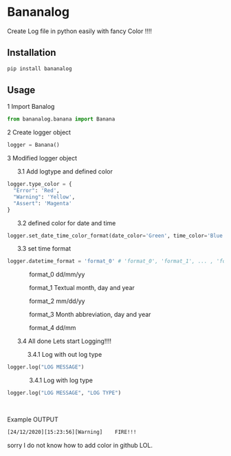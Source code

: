 # Bananalog
Create Log file in python easily with fancy Color !!!!

## Installation
```Python
pip install bananalog
```

## Usage
1 Import Banalog
```Python
from bananalog.banana import Banana
```
2 Create logger object
```Python
logger = Banana()
```
3 Modified logger object

&nbsp;&nbsp;&nbsp;&nbsp;&nbsp;&nbsp;3.1 Add logtype and defined color

```Python
logger.type_color = {
  "Error": 'Red',
  "Warning": 'Yellow',
  "Assert": 'Magenta'
}
```

&nbsp;&nbsp;&nbsp;&nbsp;&nbsp;&nbsp;3.2 defined color for date and time

```Python
logger.set_date_time_color_format(date_color='Green', time_color='Blue')
```

&nbsp;&nbsp;&nbsp;&nbsp;&nbsp;&nbsp;3.3 set time format

```Python
logger.datetime_format = 'format_0' # 'format_0', 'format_1', ... , 'format_4'
```
&nbsp;&nbsp;&nbsp;&nbsp;&nbsp;&nbsp;&nbsp;&nbsp;&nbsp;&nbsp;&nbsp;&nbsp; format_0 dd/mm/yy

&nbsp;&nbsp;&nbsp;&nbsp;&nbsp;&nbsp;&nbsp;&nbsp;&nbsp;&nbsp;&nbsp;&nbsp; format_1 Textual month, day and year

&nbsp;&nbsp;&nbsp;&nbsp;&nbsp;&nbsp;&nbsp;&nbsp;&nbsp;&nbsp;&nbsp;&nbsp; format_2 mm/dd/yy

&nbsp;&nbsp;&nbsp;&nbsp;&nbsp;&nbsp;&nbsp;&nbsp;&nbsp;&nbsp;&nbsp;&nbsp; format_3 Month abbreviation, day and year

&nbsp;&nbsp;&nbsp;&nbsp;&nbsp;&nbsp;&nbsp;&nbsp;&nbsp;&nbsp;&nbsp;&nbsp; format_4 dd/mm

&nbsp;&nbsp;&nbsp;&nbsp;&nbsp;&nbsp;3.4 All done Lets start Logging!!!!

&nbsp;&nbsp;&nbsp;&nbsp;&nbsp;&nbsp;&nbsp;&nbsp;&nbsp;&nbsp;&nbsp;&nbsp;3.4.1 Log with out log type
```Python
logger.log("LOG MESSAGE")
```
&nbsp;&nbsp;&nbsp;&nbsp;&nbsp;&nbsp;&nbsp;&nbsp;&nbsp;&nbsp;&nbsp;&nbsp;
3.4.1 Log with log type
```Python
logger.log("LOG MESSAGE", "LOG TYPE")
```


&nbsp;&nbsp;&nbsp;&nbsp;&nbsp;&nbsp;&nbsp;&nbsp;&nbsp;&nbsp;&nbsp;&nbsp;


Example OUTPUT
```Bash
[24/12/2020][15:23:56][Warning]    FIRE!!!
```
sorry I do not know how to add color in github LOL.
